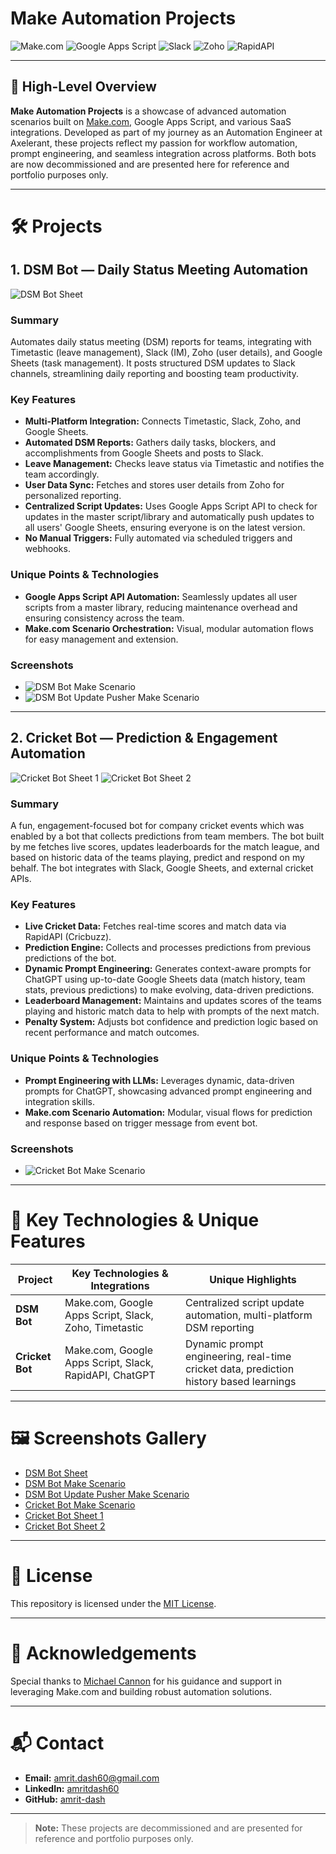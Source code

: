# Make Automation Projects

![Make.com](https://img.shields.io/badge/Make.com-Automation-blue?logo=make) ![Google Apps Script](https://img.shields.io/badge/Google%20Apps%20Script-Backend-yellow?logo=google) ![Slack](https://img.shields.io/badge/Slack-Integration-4A154B?logo=slack) ![Zoho](https://img.shields.io/badge/Zoho-Integration-FF4A00?logo=zoho) ![RapidAPI](https://img.shields.io/badge/RapidAPI-Integration-0096D6?logo=rapidapi)

---

## 🚀 High-Level Overview

**Make Automation Projects** is a showcase of advanced automation scenarios built on [Make.com](https://www.make.com/), Google Apps Script, and various SaaS integrations. Developed as part of my journey as an Automation Engineer at Axelerant, these projects reflect my passion for workflow automation, prompt engineering, and seamless integration across platforms. Both bots are now decommissioned and are presented here for reference and portfolio purposes only.

---

# 🛠️ Projects

## 1. DSM Bot — Daily Status Meeting Automation

![DSM Bot Sheet](https://i.ibb.co/pBdhymWB/DSM-bot-Sheet.jpg)

### **Summary**
Automates daily status meeting (DSM) reports for teams, integrating with Timetastic (leave management), Slack (IM), Zoho (user details), and Google Sheets (task management). It posts structured DSM updates to Slack channels, streamlining daily reporting and boosting team productivity.

### **Key Features**
- **Multi-Platform Integration:** Connects Timetastic, Slack, Zoho, and Google Sheets.
- **Automated DSM Reports:** Gathers daily tasks, blockers, and accomplishments from Google Sheets and posts to Slack.
- **Leave Management:** Checks leave status via Timetastic and notifies the team accordingly.
- **User Data Sync:** Fetches and stores user details from Zoho for personalized reporting.
- **Centralized Script Updates:** Uses Google Apps Script API to check for updates in the master script/library and automatically push updates to all users' Google Sheets, ensuring everyone is on the latest version.
- **No Manual Triggers:** Fully automated via scheduled triggers and webhooks.

### **Unique Points & Technologies**
- **Google Apps Script API Automation:** Seamlessly updates all user scripts from a master library, reducing maintenance overhead and ensuring consistency across the team.
- **Make.com Scenario Orchestration:** Visual, modular automation flows for easy management and extension.

### **Screenshots**
- ![DSM Bot Make Scenario](https://i.ibb.co/xtQ7fJt6/DSM-Reply-Bot.jpg)
- ![DSM Bot Update Pusher Make Scenario](https://i.ibb.co/XZck6D7m/apps-script-updator.jpg)

---

## 2. Cricket Bot — Prediction & Engagement Automation

![Cricket Bot Sheet 1](https://i.ibb.co/q3c3LVDM/cricket-sheet-1.jpg)
![Cricket Bot Sheet 2](https://i.ibb.co/3bsht45/cricket-sheet-2.jpg)

### **Summary**
A fun, engagement-focused bot for company cricket events which was enabled by a bot that collects predictions from team members. The bot built by me fetches live scores, updates leaderboards for the match league, and based on historic data of the teams playing, predict and respond on my behalf. The bot integrates with Slack, Google Sheets, and external cricket APIs.

### **Key Features**
- **Live Cricket Data:** Fetches real-time scores and match data via RapidAPI (Cricbuzz).
- **Prediction Engine:** Collects and processes predictions from previous predictions of the bot.
- **Dynamic Prompt Engineering:** Generates context-aware prompts for ChatGPT using up-to-date Google Sheets data (match history, team stats, previous predictions) to make evolving, data-driven predictions.
- **Leaderboard Management:** Maintains and updates scores of the teams playing and historic match data to help with prompts of the next match.
- **Penalty System:** Adjusts bot confidence and prediction logic based on recent performance and match outcomes.

### **Unique Points & Technologies**
- **Prompt Engineering with LLMs:** Leverages dynamic, data-driven prompts for ChatGPT, showcasing advanced prompt engineering and integration skills.
- **Make.com Scenario Automation:** Modular, visual flows for prediction and response based on trigger message from event bot.

### **Screenshots**
- ![Cricket Bot Make Scenario](https://i.ibb.co/N21GTXGs/Cricket-Bot-1.jpg)

---

# 🌟 Key Technologies & Unique Features

| Project      | Key Technologies & Integrations | Unique Highlights |
|--------------|---------------------------------|-------------------|
| **DSM Bot**  | Make.com, Google Apps Script, Slack, Zoho, Timetastic | Centralized script update automation, multi-platform DSM reporting |
| **Cricket Bot** | Make.com, Google Apps Script, Slack, RapidAPI, ChatGPT | Dynamic prompt engineering, real-time cricket data, prediction history based learnings |

---

# 🖼️ Screenshots Gallery

- [DSM Bot Sheet](https://i.ibb.co/pBdhymWB/DSM-bot-Sheet.jpg)
- [DSM Bot Make Scenario](https://i.ibb.co/xtQ7fJt6/DSM-Reply-Bot.jpg)
- [DSM Bot Update Pusher Make Scenario](https://i.ibb.co/XZck6D7m/apps-script-updator.jpg)
- [Cricket Bot Make Scenario](https://i.ibb.co/N21GTXGs/Cricket-Bot-1.jpg)
- [Cricket Bot Sheet 1](https://i.ibb.co/q3c3LVDM/cricket-sheet-1.jpg)
- [Cricket Bot Sheet 2](https://i.ibb.co/3bsht45/cricket-sheet-2.jpg)

---

# 📜 License

This repository is licensed under the [MIT License](LICENSE).

---

# 🙏 Acknowledgements

Special thanks to [Michael Cannon](https://www.linkedin.com/in/immichaelcannon/) for his guidance and support in leveraging Make.com and building robust automation solutions.

---

# 📬 Contact

- **Email:** amrit.dash60@gmail.com
- **LinkedIn:** [amritdash60](https://www.linkedin.com/in/amritdash60/)
- **GitHub:** [amrit-dash](https://github.com/amrit-dash)

---

> **Note:** These projects are decommissioned and are presented for reference and portfolio purposes only. 
